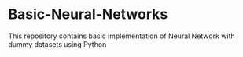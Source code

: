 # Basic-Neural-Networks
This repository contains basic implementation of Neural Network with dummy datasets using Python
